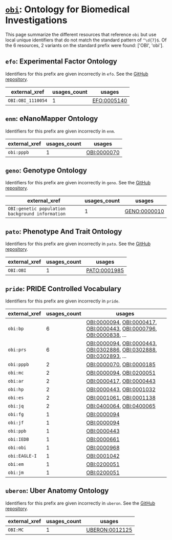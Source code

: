 # [`obi`](https://bioregistry.io/obi): Ontology for Biomedical Investigations

This page summarize the different resources that reference `obi`
but use local unique identifiers that do not match the standard pattern of
`^\d{7}$`. Of the 6 resources,
2 variants on the standard prefix were found: ['OBI', 'obi'].

## `efo`: Experimental Factor Ontology

Identifiers for this prefix are given incorrectly in `efo`. See the [GitHub repository](https://github.com/EBISPOT/efo/).

| external_xref     |   usages_count | usages                                              |
|-------------------|----------------|-----------------------------------------------------|
| `OBI:OBI_1110054` |              1 | [EFO:0005140](http://www.ebi.ac.uk/efo/EFO_0005140) |

## `enm`: eNanoMapper Ontology

Identifiers for this prefix are given incorrectly in `enm`.

| external_xref   |   usages_count | usages                                                    |
|-----------------|----------------|-----------------------------------------------------------|
| `obi:pppb`      |              1 | [OBI:0000070](http://purl.obolibrary.org/obo/OBI_0000070) |

## `geno`: Genotype Ontology

Identifiers for this prefix are given incorrectly in `geno`. See the [GitHub repository](https://github.com/monarch-initiative/GENO-ontology).

| external_xref                                   |   usages_count | usages                                                      |
|-------------------------------------------------|----------------|-------------------------------------------------------------|
| `OBI:genetic population background information` |              1 | [GENO:0000010](http://purl.obolibrary.org/obo/GENO_0000010) |

## `pato`: Phenotype And Trait Ontology

Identifiers for this prefix are given incorrectly in `pato`. See the [GitHub repository](https://github.com/pato-ontology/pato).

| external_xref   |   usages_count | usages                                                      |
|-----------------|----------------|-------------------------------------------------------------|
| `OBI:OBI`       |              1 | [PATO:0001985](http://purl.obolibrary.org/obo/PATO_0001985) |

## `pride`: PRIDE Controlled Vocabulary

Identifiers for this prefix are given incorrectly in `pride`.

| external_xref   |   usages_count | usages                                                                                                                                                                                                                                                                                                     |
|-----------------|----------------|------------------------------------------------------------------------------------------------------------------------------------------------------------------------------------------------------------------------------------------------------------------------------------------------------------|
| `obi:bp`        |              6 | [OBI:0000094](http://purl.obolibrary.org/obo/OBI_0000094), [OBI:0000417](http://purl.obolibrary.org/obo/OBI_0000417), [OBI:0000443](http://purl.obolibrary.org/obo/OBI_0000443), [OBI:0000796](http://purl.obolibrary.org/obo/OBI_0000796), [OBI:0000838](http://purl.obolibrary.org/obo/OBI_0000838), ... |
| `obi:prs`       |              6 | [OBI:0000094](http://purl.obolibrary.org/obo/OBI_0000094), [OBI:0000443](http://purl.obolibrary.org/obo/OBI_0000443), [OBI:0302886](http://purl.obolibrary.org/obo/OBI_0302886), [OBI:0302888](http://purl.obolibrary.org/obo/OBI_0302888), [OBI:0302893](http://purl.obolibrary.org/obo/OBI_0302893), ... |
| `obi:pppb`      |              2 | [OBI:0000070](http://purl.obolibrary.org/obo/OBI_0000070), [OBI:0000185](http://purl.obolibrary.org/obo/OBI_0000185)                                                                                                                                                                                       |
| `obi:mc`        |              2 | [OBI:0000094](http://purl.obolibrary.org/obo/OBI_0000094), [OBI:0200051](http://purl.obolibrary.org/obo/OBI_0200051)                                                                                                                                                                                       |
| `obi:ar`        |              2 | [OBI:0000417](http://purl.obolibrary.org/obo/OBI_0000417), [OBI:0000443](http://purl.obolibrary.org/obo/OBI_0000443)                                                                                                                                                                                       |
| `obi:hp`        |              2 | [OBI:0000443](http://purl.obolibrary.org/obo/OBI_0000443), [OBI:0001032](http://purl.obolibrary.org/obo/OBI_0001032)                                                                                                                                                                                       |
| `obi:es`        |              2 | [OBI:0001061](http://purl.obolibrary.org/obo/OBI_0001061), [OBI:0001138](http://purl.obolibrary.org/obo/OBI_0001138)                                                                                                                                                                                       |
| `obi:jq`        |              2 | [OBI:0400064](http://purl.obolibrary.org/obo/OBI_0400064), [OBI:0400065](http://purl.obolibrary.org/obo/OBI_0400065)                                                                                                                                                                                       |
| `obi:fg`        |              1 | [OBI:0000094](http://purl.obolibrary.org/obo/OBI_0000094)                                                                                                                                                                                                                                                  |
| `obi:jf`        |              1 | [OBI:0000094](http://purl.obolibrary.org/obo/OBI_0000094)                                                                                                                                                                                                                                                  |
| `obi:ppb`       |              1 | [OBI:0000443](http://purl.obolibrary.org/obo/OBI_0000443)                                                                                                                                                                                                                                                  |
| `obi:IEDB`      |              1 | [OBI:0000661](http://purl.obolibrary.org/obo/OBI_0000661)                                                                                                                                                                                                                                                  |
| `obi:obi`       |              1 | [OBI:0000968](http://purl.obolibrary.org/obo/OBI_0000968)                                                                                                                                                                                                                                                  |
| `obi:EAGLE-I`   |              1 | [OBI:0001042](http://purl.obolibrary.org/obo/OBI_0001042)                                                                                                                                                                                                                                                  |
| `obi:em`        |              1 | [OBI:0200051](http://purl.obolibrary.org/obo/OBI_0200051)                                                                                                                                                                                                                                                  |
| `obi:jm`        |              1 | [OBI:0200051](http://purl.obolibrary.org/obo/OBI_0200051)                                                                                                                                                                                                                                                  |

## `uberon`: Uber Anatomy Ontology

Identifiers for this prefix are given incorrectly in `uberon`. See the [GitHub repository](https://github.com/obophenotype/uberon).

| external_xref   |   usages_count | usages                                                          |
|-----------------|----------------|-----------------------------------------------------------------|
| `OBI:MC`        |              1 | [UBERON:0012125](http://purl.obolibrary.org/obo/UBERON_0012125) |

